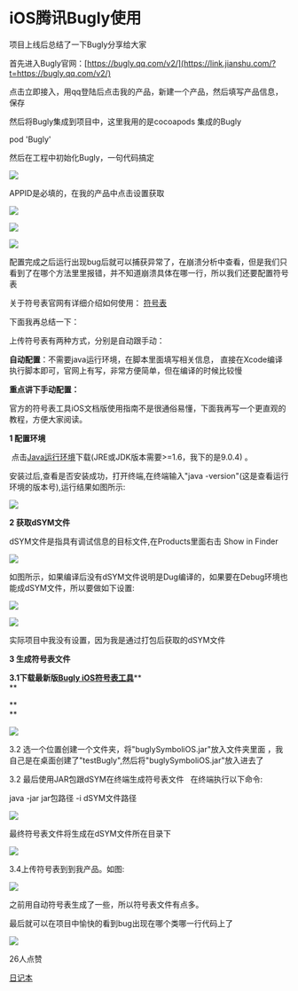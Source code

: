 # iOS腾讯Bugly使用



项目上线后总结了一下Bugly分享给大家

首先进入Bugly官网：[https://bugly.qq.com/v2/](https://link.jianshu.com/?t=https://bugly.qq.com/v2/)

点击立即接入，用qq登陆后点击我的产品，新建一个产品，然后填写产品信息，保存

然后将Bugly集成到项目中，这里我用的是cocoapods 集成的Bugly

pod 'Bugly'

然后在工程中初始化Bugly，一句代码搞定

![](https://upload-images.jianshu.io/upload_images/2427846-0bc3eea36894e270.png?imageMogr2/auto-orient/strip|imageView2/2/w/1200/format/webp)

APPID是必填的，在我的产品中点击设置获取

  


![](https://upload-images.jianshu.io/upload_images/2427846-849aee3ab48f1641.png?imageMogr2/auto-orient/strip|imageView2/2/w/1200/format/webp)

![](https://upload-images.jianshu.io/upload_images/2427846-a5c42b3c63ba23d4.png?imageMogr2/auto-orient/strip|imageView2/2/w/1200/format/webp)

![](https://upload-images.jianshu.io/upload_images/2427846-cce02e10b65d44c3.png?imageMogr2/auto-orient/strip|imageView2/2/w/1200/format/webp)

配置完成之后运行出现bug后就可以捕获异常了，在崩溃分析中查看，但是我们只看到了在哪个方法里里报错，并不知道崩溃具体在哪一行，所以我们还要配置符号表

关于符号表官网有详细介绍如何使用： [符号表](https://link.jianshu.com/?t=https%3A%2F%2Fbugly.qq.com%2Fdocs%2Fuser-guide%2Fsymbol-configuration-ios%2F)

下面我再总结一下：

上传符号表有两种方式，分别是自动跟手动：

**自动配置**：不需要java运行环境，在脚本里面填写相关信息， 直接在Xcode编译执行脚本即可，官网上有写，非常方便简单，但在编译的时候比较慢

  


**重点讲下手动配置：**

官方的符号表工具iOS文档版­使用指南不是很通俗易懂，下面我再写一个更直观的教程，方便大家阅读。

**1 配置环境**

 点击[Java运行环境](https://link.jianshu.com/?t=http://www.oracle.com/technetwork/cn/java/javase/downloads/jre7-downloads-1880261.html)下载\(JRE或JDK版本需要&gt;=1.6，我下的是9.0.4\) 。

安装过后,查看是否安装成功，打开终端,在终端输入"java -version"\(这是查看运行环境的版本号\),运行结果如图所示:

![](https://upload-images.jianshu.io/upload_images/2427846-5d085ec0e524a1a8.png?imageMogr2/auto-orient/strip|imageView2/2/w/1094/format/webp)

**2 获取dSYM文件**

dSYM文件是指具有调试信息的目标文件,在Products里面右击 Show in Finder

![](https://upload-images.jianshu.io/upload_images/2427846-9cda2b62b3ff439d.png?imageMogr2/auto-orient/strip|imageView2/2/w/1200/format/webp)

  


如图所示，如果编译后没有dSYM文件说明是Dug编译的，如果要在Debug环境也能成dSYM文件，所以要做如下设置:

![](https://upload-images.jianshu.io/upload_images/2427846-931996e2f206c41b.png?imageMogr2/auto-orient/strip|imageView2/2/w/1200/format/webp)

  


![](https://upload-images.jianshu.io/upload_images/2427846-a424be6bf149f8e3.png?imageMogr2/auto-orient/strip|imageView2/2/w/1200/format/webp)

实际项目中我没有设置，因为我是通过打包后获取的dSYM文件

**3 生成符号表文件**

**3.1下载最新版**[**Bugly iOS符号表工具**](https://link.jianshu.com/?t=https%3A%2F%2Fbugly.qq.com%2Fv2%2Fsdk%3Fid%3D37f16cf0-2020-4e30-9e8d-0f7de59cfe94)**  
**

**  
**

![](https://upload-images.jianshu.io/upload_images/2427846-b4ba58074f9dff24.png?imageMogr2/auto-orient/strip|imageView2/2/w/410/format/webp)

3.2 选一个位置创建一个文件夹，将"buglySymboliOS.jar"放入文件夹里面 ，我自己是在桌面创建了"testBugly",然后将"buglySymboliOS.jar"放入进去了

3.2 最后使用JAR包跟dSYM在终端生成符号表文件   在终端执行以下命令:

java -jar jar包路径 -i dSYM文件路径

![](https://upload-images.jianshu.io/upload_images/2427846-75cf6314f0c59166.png?imageMogr2/auto-orient/strip|imageView2/2/w/582/format/webp)

最终符号表文件将生成在dSYM文件所在目录下

![](https://upload-images.jianshu.io/upload_images/2427846-baced30bdb844fb0.png?imageMogr2/auto-orient/strip|imageView2/2/w/372/format/webp)

3.4上传符号表到到我产品。如图:

![](https://upload-images.jianshu.io/upload_images/2427846-b834c087e3f3b432.png?imageMogr2/auto-orient/strip|imageView2/2/w/1200/format/webp)

之前用自动符号表生成了一些，所以符号表文件有点多。

最后就可以在项目中愉快的看到bug出现在哪个类哪一行代码上了

![](https://upload-images.jianshu.io/upload_images/2427846-223e10f040a46c03.png?imageMogr2/auto-orient/strip|imageView2/2/w/1200/format/webp)

26人点赞

[日记本](https://www.jianshu.com/nb/5014389)

  


